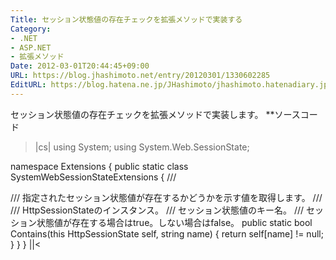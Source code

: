 ```yaml
---
Title: セッション状態値の存在チェックを拡張メソッドで実装する
Category:
- .NET
- ASP.NET
- 拡張メソッド
Date: 2012-03-01T20:44:45+09:00
URL: https://blog.jhashimoto.net/entry/20120301/1330602285
EditURL: https://blog.hatena.ne.jp/JHashimoto/jhashimoto.hatenadiary.jp/atom/entry/12921228815717256680
---
```


セッション状態値の存在チェックを拡張メソッドで実装します。
**ソースコード
>|cs|
using System;
using System.Web.SessionState;

namespace Extensions {
    public static class SystemWebSessionStateExtensions {
        /// <summary>
        /// 指定されたセッション状態値が存在するかどうかを示す値を取得します。
        /// </summary>
        /// <param name="self">HttpSessionStateのインスタンス。</param>
        /// <param name="name">セッション状態値のキー名。</param>
        /// <returns>セッション状態値が存在する場合はtrue。しない場合はfalse。</returns>
        public static bool Contains(this HttpSessionState self, string name) {
            return self[name] != null;
        }
    }
}
||<
